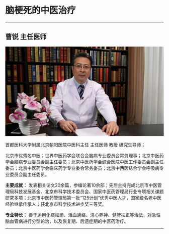 # 脑梗死的中医治疗

---

## 曹锐 主任医师

![1679376072117](image/c06_040/1679376072117.png)

首都医科大学附属北京朝阳医院中医科主任 主任医师 教授 研究生导师；

北京市优秀名中医；世界中医药学会联合会脑病专业委员会常务理事；北京中医药学会脑病专业委员会副主任委员；北京中医药学会综合医院中医工作委员会副主任委员；北京中医药学会临床药学专业委会常务委员；北京中西医结合学会呼吸病专业委员会副主任委员。


**主要成就：** 发表相关论文20余篇，参编论著10余部；先后主持完成北京市中医管理局科技发展基金、北京市科学技术委员会、国家中医药管理局行业专项相关课题研究多项；北京市中医药管理局第一批“125计划”优秀中医人才，国家级名老中医经验继承传承人；获北京市科学技术进步奖三等奖。


**专业特长：** 善于运用化痰祛瘀、活血通络、清心养神、健脾扶正等治法，对急性脑血管病进行分型论治，以及恢复期、后遗症期的中医药治疗。

---
